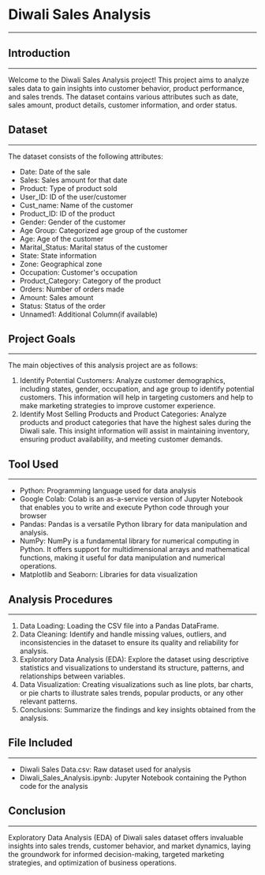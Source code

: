 # Diwali Sales Analysis
---
## Introduction
---
Welcome to the Diwali Sales Analysis project! This project aims to analyze sales data to gain insights into customer behavior, product performance, and sales trends. The dataset contains various attributes such as date, sales amount, product details, customer information, and order status.
## Dataset
---
The dataset consists of the following attributes:

* Date: Date of the sale
* Sales: Sales amount for that date
* Product: Type of product sold
* User_ID: ID of the user/customer
* Cust_name: Name of the customer
* Product_ID: ID of the product
* Gender: Gender of the customer
* Age Group: Categorized age group of the customer
* Age: Age of the customer
* Marital_Status: Marital status of the customer
* State: State information
* Zone: Geographical zone
* Occupation: Customer's occupation
* Product_Category: Category of the product
* Orders: Number of orders made
* Amount: Sales amount
* Status: Status of the order
* Unnamed1: Additional Column(if available)
## Project Goals
---
The main objectives of this analysis project are as follows:
1. Identify Potential Customers: Analyze customer demographics, including states, gender, occupation, and age group to identify potential customers. This information will help in targeting customers and help to make marketing strategies to improve customer experience.
2. Identify Most Selling Products and Product Categories: Analyze products and product categories that have the highest sales during the Diwali sale. This insight information will assist in maintaining inventory, ensuring product availability, and meeting customer demands.
## Tool Used
---
* Python: Programming language used for data analysis
* Google Colab: Colab is an as-a-service version of Jupyter Notebook that enables you to write and execute Python code through your browser
* Pandas: Pandas is a versatile Python library for data manipulation and analysis.
* NumPy: NumPy is a fundamental library for numerical computing in Python. It offers support for multidimensional arrays and mathematical functions, making it useful for data manipulation and numerical operations.
* Matplotlib and Seaborn: Libraries for data visualization
## Analysis Procedures
---
1. Data Loading: Loading the CSV file into a Pandas DataFrame.
2. Data Cleaning: Identify and handle missing values, outliers, and inconsistencies in the dataset to ensure its quality and reliability for analysis.
3. Exploratory Data Analysis (EDA): Explore the dataset using descriptive statistics and visualizations to understand its structure, patterns, and relationships between variables.
4. Data Visualization: Creating visualizations such as line plots, bar charts, or pie charts to illustrate sales trends, popular products, or any other relevant patterns.
5. Conclusions: Summarize the findings and key insights obtained from the analysis.
## File Included
---
* Diwali Sales Data.csv: Raw dataset used for analysis
* Diwali_Sales_Analysis.ipynb: Jupyter Notebook containing the Python code for the analysis
## Conclusion
---
Exploratory Data Analysis (EDA) of Diwali sales dataset offers invaluable insights into sales trends, customer behavior, and market dynamics, laying the groundwork for informed decision-making, targeted marketing strategies, and optimization of business operations.

